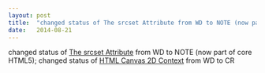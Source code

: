 ```yaml
---
layout: post
title:  "changed status of The srcset Attribute from WD to NOTE (now part of core HTML5); changed status of HTML Canvas 2D Context from WD to CR"
date:   2014-08-21
---
```


changed status of <a href="http://www.w3.org/TR/html-srcset/">The srcset Attribute</a> from WD to NOTE (now part of core HTML5); changed status of <a href="http://www.w3.org/TR/2dcontext/">HTML Canvas 2D Context</a> from WD to CR

